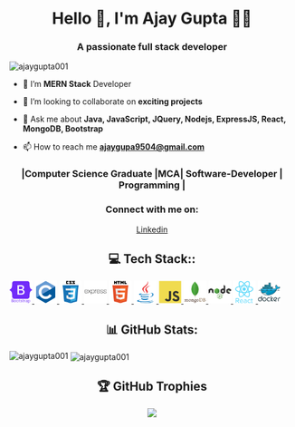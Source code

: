 

<h1 align="center">Hello 👋, I'm Ajay Gupta 👨‍💻</h1>

<h3 align="center">A passionate full stack developer</h3>

<p align="left"> <img src="https://komarev.com/ghpvc/?username=ajaygupta001&label=Profile%20views&color=0e75b6&style=flat" alt="ajaygupta001" /> </p>


- 🌱 I’m **MERN Stack** Developer

- 👯 I’m looking to collaborate on **exciting projects**

- 💬 Ask me about **Java, JavaScript, JQuery, Nodejs, ExpressJS, React, MongoDB, Bootstrap**

- 📫 How to reach me **ajaygupa9504@gmail.com**
<h3 align="center">|Computer Science Graduate |MCA| Software-Developer | Programming |</h3>

<h3 align="center">Connect with me on:</h3>
<p align="center">
  <a href="https://www.linkedin.com/in/ajay-gupta-516299238/" target="blank">Linkedin</a>


<h2 align="center"> 💻 Tech Stack::</h2>
<p align="left"> 
  <a href="https://getbootstrap.com" target="_blank" rel="noreferrer"> <img src="https://raw.githubusercontent.com/devicons/devicon/master/icons/bootstrap/bootstrap-plain-wordmark.svg" alt="bootstrap" width="40" height="40"/> </a>
  <a href="https://www.cprogramming.com/" target="_blank" rel="noreferrer"> <img src="https://raw.githubusercontent.com/devicons/devicon/master/icons/c/c-original.svg" alt="c" width="40" height="40"/> </a> <a href="https://www.w3schools.com/css/" target="_blank" rel="noreferrer"> <img src="https://raw.githubusercontent.com/devicons/devicon/master/icons/css3/css3-original-wordmark.svg" alt="css3" width="40" height="40"/> </a>
  <a href="https://expressjs.com" target="_blank" rel="noreferrer"> <img src="https://raw.githubusercontent.com/devicons/devicon/master/icons/express/express-original-wordmark.svg" alt="express" width="40" height="40"/> </a> 
  <a href="https://www.w3.org/html/" target="_blank" rel="noreferrer"> <img src="https://raw.githubusercontent.com/devicons/devicon/master/icons/html5/html5-original-wordmark.svg" alt="html5" width="40" height="40"/> </a> 
  <a href="https://www.java.com" target="_blank" rel="noreferrer"> <img src="https://raw.githubusercontent.com/devicons/devicon/master/icons/java/java-original.svg" alt="java" width="40" height="40"/> </a> 
  <a href="https://developer.mozilla.org/en-US/docs/Web/JavaScript" target="_blank" rel="noreferrer"> <img src="https://raw.githubusercontent.com/devicons/devicon/master/icons/javascript/javascript-original.svg" alt="javascript" width="40" height="40"/> </a>
  <a href="https://www.mongodb.com/" target="_blank" rel="noreferrer"> <img src="https://raw.githubusercontent.com/devicons/devicon/master/icons/mongodb/mongodb-original-wordmark.svg" alt="mongodb" width="40" height="40"/> </a>
  <a href="https://nodejs.org" target="_blank" rel="noreferrer"> <img src="https://raw.githubusercontent.com/devicons/devicon/master/icons/nodejs/nodejs-original-wordmark.svg" alt="nodejs" width="40" height="40"/> </a> 
<a href="https://reactjs.org/" target="_blank" rel="noreferrer"> <img src="https://raw.githubusercontent.com/devicons/devicon/master/icons/react/react-original-wordmark.svg" alt="react" width="40" height="40"/> </a>
<a href="https://www.docker.com/" target="_blank" rel="noreferrer">
  <img src="https://raw.githubusercontent.com/devicons/devicon/master/icons/docker/docker-original-wordmark.svg" alt="docker" width="40" height="40"/>
</a>

</p>

 <h2 align="center"> 📊 GitHub Stats:</h2>
<p><img align="left" src="https://github-readme-stats.vercel.app/api/top-langs?username=ajaygupta001&show_icons=true&locale=en&layout=compact" alt="ajaygupta001" /></p>

<p>&nbsp;<img align="center" src="https://github-readme-stats.vercel.app/api?username=ajaygupta001&show_icons=true&locale=en" alt="ajaygupta001" /></p>



<h2 align="center"> 🏆 GitHub Trophies </h2>

<p align="center"><img src="https://github-profile-trophy.vercel.app/?username=ajaygupta001&theme=flat&no-frame=false&no-bg=false&margin-w=4"/></p>



